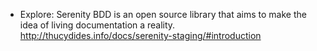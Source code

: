 * Explore: Serenity BDD is an open source library that aims to make the idea of living documentation a reality.
	http://thucydides.info/docs/serenity-staging/#introduction
